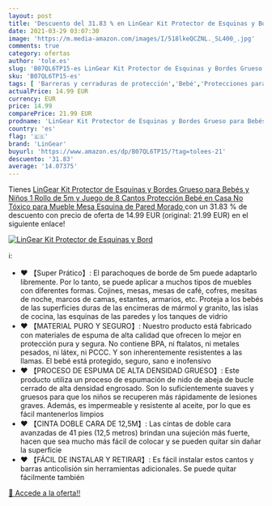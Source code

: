 ```yaml
---
layout: post
title: 'Descuento del 31.83 % en LinGear Kit Protector de Esquinas y Bord'
date: 2021-03-29 03:07:30
image: 'https://m.media-amazon.com/images/I/518lkeQCZNL._SL400_.jpg'
comments: true
category: ofertas
author: 'tole.es'
slug: 'B07QL6TP15-es LinGear Kit Protector de Esquinas y Bordes Grueso para...'
sku: 'B07QL6TP15-es'
tags: [ 'Barreras y cerraduras de protección','Bebé','Protecciones para bordes y esquinas','Seguridad','bebé','bebés','lingear', ]
actualPrice: 14.99 EUR
currency: EUR
price: 14.99
comparePrice: 21.99 EUR
prodname: 'LinGear Kit Protector de Esquinas y Bordes Grueso para Bebés y Niños  1 Rollo de 5m y Juego de 8 Cantos Protección Bebé en Casa No Tóxico para Mueble  Mesa  Esquina de Pared  Morado '
country: 'es'
flag: '🇪🇸'
brand: 'LinGear'
buyurl: 'https://www.amazon.es/dp/B07QL6TP15/?tag=tolees-21'
descuento: '31.83'
average: '14.07375'
---
```


Tienes [LinGear Kit Protector de Esquinas y Bordes Grueso para Bebés y Niños  1 Rollo de 5m y Juego de 8 Cantos Protección Bebé en Casa No Tóxico para Mueble  Mesa  Esquina de Pared  Morado ](https://www.amazon.es/dp/B07QL6TP15/?tag=tolees-21) con un 31.83 % de descuento con precio de oferta de 14.99 EUR (original: 21.99 EUR) en el siguiente enlace!

[![LinGear Kit Protector de Esquinas y Bord](https://m.media-amazon.com/images/I/518lkeQCZNL._SL400_.jpg)](https://www.amazon.es/dp/B07QL6TP15/?tag=tolees-21)

ℹ️:

- ❤ 【Super Prático】: El parachoques de borde de 5m puede adaptarlo libremente. Por lo tanto, se puede aplicar a muchos tipos de muebles con diferentes formas. Cojines, mesas, mesas de café, cofres, mesitas de noche, marcos de camas, estantes, armarios, etc. Proteja a los bebés de las superficies duras de las encimeras de mármol y granito, las islas de cocina, las esquinas de las paredes y los tanques de vidrio
- ❤ 【MATERIAL PURO Y SEGURO】: Nuestro producto está fabricado con materiales de espuma de alta calidad que ofrecen lo mejor en protección pura y segura. No contiene BPA, ni ftalatos, ni metales pesados, ni látex, ni PCCC. Y son inherentemente resistentes a las llamas. El bebé está protegido, seguro, sano e inofensivo
- ❤ 【PROCESO DE ESPUMA DE ALTA DENSIDAD GRUESO】: Este producto utiliza un proceso de espumación de nido de abeja de bucle cerrado de alta densidad engrosado. Son lo suficientemente suaves y gruesos para que los niños se recuperen más rápidamente de lesiones graves. Además, es impermeable y resistente al aceite, por lo que es fácil mantenerlos limpios
- ❤ 【CINTA DOBLE CARA DE 12,5M】: Las cintas de doble cara avanzadas de 41 pies (12,5 metros) brindan una sujeción más fuerte, hacen que sea mucho más fácil de colocar y se pueden quitar sin dañar la superficie
- ❤ 【FÁCIL DE INSTALAR Y RETIRAR】: Es fácil instalar estos cantos y barras anticolisión sin herramientas adicionales. Se puede quitar fácilmente también

[🛒 Accede a la oferta!!](https://www.amazon.es/dp/B07QL6TP15/?tag=tolees-21)
